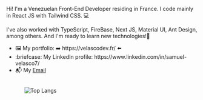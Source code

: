 Hi! I'm a Venezuelan Front-End Developer residing in France. 
I code mainly in React JS with Tailwind CSS. 💻

I've also worked with TypeScript, FireBase, Next JS, Material UI, Ant Design, among others. And I'm ready to learn new technologies!:muscle:

<ul>
  <li>🖼️ My portfolio: ➡️  https://velascodev.fr/ ⬅️
  <li>:briefcase: My LinkedIn profile: https://www.linkedin.com/in/samuel-velasco7/
  <li>📬 My <a href="mailto:samuelvelasco2698@gmail.com">Email</a>
 <ul> 
<br>

![Top Langs](https://github-readme-stats.vercel.app/api/top-langs/?username=Samuel2698)

